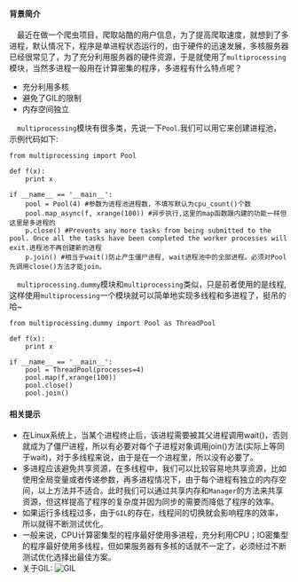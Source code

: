 #### 背景简介

&emsp;最近在做一个爬虫项目，爬取站酷的用户信息，为了提高爬取速度，就想到了多进程，默认情况下，程序是单进程状态运行的，由于硬件的迅速发展，多核服务器已经很常见了，为了充分利用服务器的硬件资源，于是就使用了`multiprocessing`模块，当然多进程一般用在计算密集的程序，多进程有什么特点呢？

* 充分利用多核
* 避免了GIL的限制
* 内存空间独立

&emsp;`multiprocessing`模块有很多类，先说一下`Pool`.我们可以用它来创建进程池，示例代码如下:

```
from multiprocessing import Pool

def f(x):
	print x

if __name__ == '__main__':
	pool = Pool(4) #参数为进程池进程数，不填写默认为cpu_count()个数
	pool.map_async(f, xrange(100)) #异步执行,这里的map函数跟内建的功能一样但这里是多进程的
	p.close() #Prevents any more tasks from being submitted to the pool. Once all the tasks have been completed the worker processes will exit.进程池不再创建新的进程
	p.join() #相当于wait()防止产生僵尸进程, wait进程池中的全部进程。必须对Pool先调用close()方法才能join。

```

&emsp;`multiprocessing.dummy`模块和`multiprocessing`类似，只是前者使用的是线程,这样使用`multiprocessing`一个模块就可以简单地实现多线程和多进程了，挺吊的哈~

```
from multiprocessing.dummy import Pool as ThreadPool

def f(x):
	print x

if __name__ == '__main__':
	pool = ThreadPool(processes=4)
	pool.map(f,xrange(100))
	pool.close()
	pool.join()
```



#### 相关提示

* 在Linux系统上，当某个进程终止后，该进程需要被其父进程调用wait()，否则就成为了僵尸进程，所以有必要对每个子进程对象调用join()方法(实际上等同于wait)，对于多线程来说，由于是在一个进程里，所以没有必要了。
* 多进程应该避免共享资源，在多线程中，我们可以比较容易地共享资源，比如使用全局变量或者传递参数，再多进程情况下，由于每个进程有独立的内存空间，以上方法并不适合。此时我们可以通过共享内存和`Manager`的方法来共享资源，但这样提高了程序的复杂度并因为同步的需要而降低了程序的效率。
* 如果运行多线程过多，由于`GIL`的存在，线程间的切换就会影响程序的效率，所以就得不断测试优化。
* 一般来说，CPU计算密集型的程序最好使用多进程，充分利用CPU；IO密集型的程序最好使用多线程，但如果服务器有多核的话就不一定了，必须经过不断测试优化选择出最佳方案。
* 关于GIL:
![GIL](https://raw.githubusercontent.com/hellorocky/techblog/master/picture/python_GIL.jpeg "GIL")
